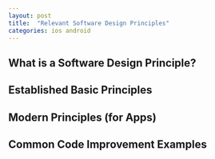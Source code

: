 ```yaml
---
layout: post
title:  "Relevant Software Design Principles"
categories: ios android
---
```


## What is a Software Design Principle?

## Established Basic Principles

## Modern Principles (for Apps)

## Common Code Improvement Examples
